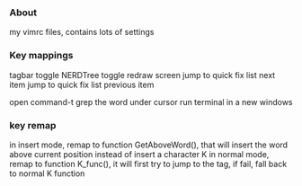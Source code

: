 ### About
my vimrc files, contains lots of settings

### Key mappings
<F2> tagbar toggle
<F3> NERDTree toggle
<F4> redraw screen
<F5> jump to quick fix list next item
<F6> jump to quick fix list previous item

<F9> open command-t 
<F10> grep the word under cursor
<F12> run terminal in a new windows

### key remap
<c-y> in insert mode, remap to function GetAboveWord(), that will insert the word above current position instead of insert a character
K in normal mode, remap to function K_func(), it will first try to jump to the tag, if fail, fall back to normal K function

